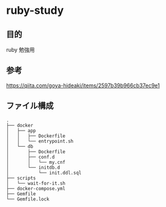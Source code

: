 # ruby-study

## 目的
ruby 勉強用

## 


## 参考
https://qiita.com/goya-hideaki/items/2597b39b966cb37ec9e1

## ファイル構成

```
.
├── docker
│   ├── app
│   │   ├── Dockerfile
│   │   └── entrypoint.sh
│   └── db
│       ├── Dockerfile
│       ├── conf.d
│       │   └── my.cnf
│       └── initdb.d
│           └── init.ddl.sql
├── scripts
│   └── wait-for-it.sh
├── docker-compose.yml
├── Gemfile
└── Gemfile.lock
```